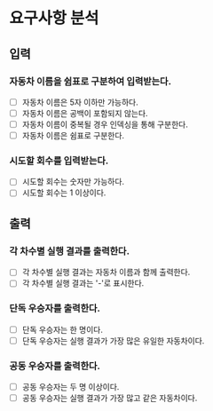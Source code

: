 # 요구사항 분석
## 입력
### 자동차 이름을 쉼표로 구분하여 입력받는다. 
  - [ ] 자동차 이름은 5자 이하만 가능하다.
  - [ ] 자동차 이름은 공백이 포함되지 않는다.
  - [ ] 자동차 이름이 중복될 경우 인덱싱을 통해 구분한다.
  - [ ] 자동차 이름은 쉼표로 구분한다.
### 시도할 회수를 입력받는다.
  - [ ] 시도할 회수는 숫자만 가능하다.
  - [ ] 시도할 회수는 1 이상이다.
## 출력
### 각 차수별 실행 결과를 출력한다.
  - [ ] 각 차수별 실행 결과는 자동차 이름과 함께 출력한다.
  - [ ] 각 차수별 실행 결과는 '-'로 표시한다.
### 단독 우승자를 출력한다.
  - [ ] 단독 우승자는 한 명이다.
  - [ ] 단독 우승자는 실행 결과가 가장 많은 유일한 자동차이다.
### 공동 우승자를 출력한다.
  - [ ] 공동 우승자는 두 명 이상이다.
  - [ ] 공동 우승자는 실행 결과가 가장 많고 같은 자동차이다.
